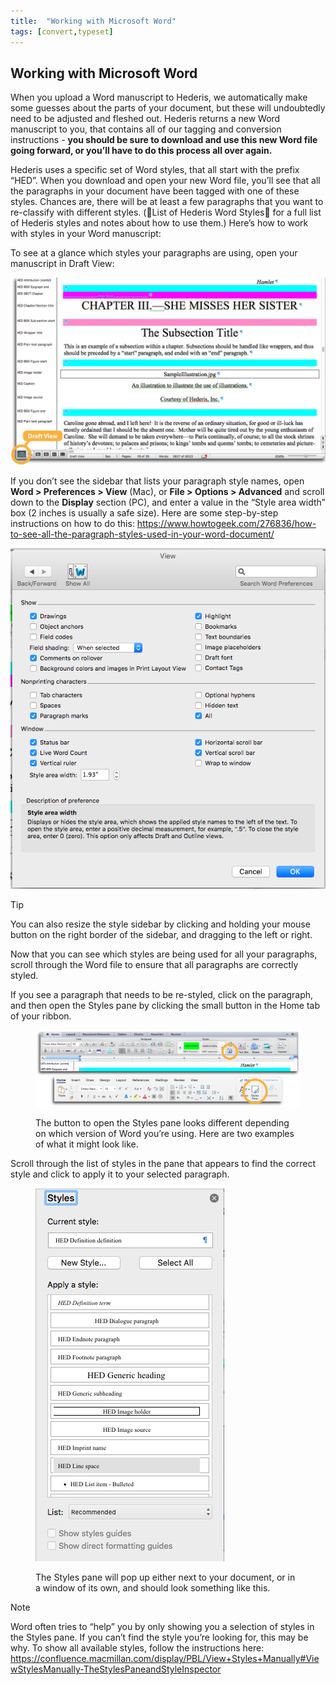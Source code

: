 ```yaml
---
title:  "Working with Microsoft Word"
tags: [convert,typeset]
---
```


<section data-type="chapter" class="hsecchapter" data-hederis-type="hsecchapter" id="fine-tune-styles" data-pi-attrs="id: fine-tune-styles; data-tags: convert,typeset;" role="doc-chapter" data-tags="convert,typeset" data-author-name=" " data-book-title=" " title="Working with Microsoft Word"><h1 data-hederis-type="hblkchaptitle" class="hblkchaptitle" id="pv4tZaFpx">Working with Microsoft Word</h1><p class="hblkp" data-hederis-type="hblkp" id="pqdrEbvNo">When you upload a Word manuscript to Hederis, we automatically make some guesses about the parts of your document, but these will undoubtedly need to be adjusted and fleshed out. Hederis returns a new Word manuscript to you, that contains all of our tagging and conversion instructions - <strong data-hederis-type="hspanstrong" id="pcit2oG5a">you should be sure to download and use this new Word file going forward, or you&#8217;ll have to do this process all over again.</strong></p><p class="hblkp" data-hederis-type="hblkp" id="pN1P8uoZZ">Hederis uses a specific set of Word styles, that all start with the prefix &#8220;HED&#8221;. When you download and open your new Word file, you&#8217;ll see that all the paragraphs in your document have been tagged with one of these styles. Chances are, there will be at least a few paragraphs that you want to re-classify with different styles. (List of Hederis Word Styles for a full list of Hederis styles and notes about how to use them.) Here&#8217;s how to work with styles in your Word manuscript:</p><p class="hblkp" data-hederis-type="hblkp" id="pv1uoWozy">To see at a glance which styles your paragraphs are using, open your manuscript in Draft View:</p><img data-hederis-type="hblkimg" class="hblkimg" id="pMUUNEdXz" src="/images/stylesidebar1_callouts_01.png" data-img-src="stylesidebar1_callouts_01.png"/><p class="hblkp" data-hederis-type="hblkp" id="pXEWrwSfj">If you don&#8217;t see the sidebar that lists your paragraph style names, open <strong class="hspanstrong" data-hederis-type="hspanstrong" id="p1PJbaqsa">Word &gt; Preferences &gt; View</strong> (Mac), or <strong class="hspanstrong" data-hederis-type="hspanstrong" id="pcr15HygG">File &gt; Options &gt; Advanced</strong> and scroll down to the <strong class="hspanstrong" data-hederis-type="hspanstrong" id="pdXAlSvjJ">Display</strong> section (PC), and enter a value in the &#8220;Style area width&#8221; box (2 inches is usually a safe size). Here are some step-by-step instructions on how to do this: <a href="https://www.howtogeek.com/276836/how-to-see-all-the-paragraph-styles-used-in-your-word-document/" data-hederis-type="hspana" id="p5x25DTWY"><span class="Hyperlink" data-hederis-type="hspnspan" id="pWc0gDE83">https://www.howtogeek.com/276836/how-to-see-all-the-paragraph-styles-used-in-your-word-document/</span></a></p><img data-hederis-type="hblkimg" class="hblkimg" id="pEmJ1NdoQ" src="/images/stylesidebar4.png" data-img-src="stylesidebar4.png"/><aside class="hwprbox box" data-hederis-type="hwprbox" id="p86pYMokV" data-type="sidebar"><p class="hblktype" data-hederis-type="hblktype" id="pNLZ2US4n">Tip</p><p class="hblkp" data-hederis-type="hblkp" id="p4xCt3sO1">You can also resize the style sidebar by clicking and holding your mouse button on the right border of the sidebar, and dragging to the left or right.</p></aside><p class="hblkp" data-hederis-type="hblkp" id="pGfq8BHdv">Now that you can see which styles are being used for all your paragraphs, scroll through the Word file to ensure that all paragraphs are correctly styled.</p><p class="hblkp" data-hederis-type="hblkp" id="ptUo88Lim">If you see a paragraph that needs to be re-styled, click on the paragraph, and then open the Styles pane by clicking the small button in the Home tab of your ribbon.</p><figure class="hwprfig" data-hederis-type="hwprfig" id="pr7j95cjq"><img data-hederis-type="hblkimg" class="hblkimg" id="p3CirtAet" src="/images/stylespane1_01.png" data-img-src="stylespane1_01.png"/><p class="hblkcaption" data-hederis-type="hblkcaption" id="pO6Y4BHYb">The button to open the Styles pane looks different depending on which version of Word you&#8217;re using. Here are two examples of what it might look like.</p></figure><p class="hblkp" data-hederis-type="hblkp" id="pkKofX9Nw">Scroll through the list of styles in the pane that appears to find the correct style and click to apply it to your selected paragraph.</p><figure class="hwprfig" data-hederis-type="hwprfig" id="p0ihuXCS6"><img data-hederis-type="hblkimg" class="hblkimg" id="pIafcXEti" src="/images/stylespane2.png" data-img-src="stylespane2.png"/><p class="hblkcaption" data-hederis-type="hblkcaption" id="pcL6WXCpo">The Styles pane will pop up either next to your document, or in a window of its own, and should look something like this.</p></figure><aside class="hwprbox box" data-hederis-type="hwprbox" id="ppp4kUkjJ" data-type="sidebar"><p class="hblktype" data-hederis-type="hblktype" id="pEfj2u036">Note</p><p class="hblkp" data-hederis-type="hblkp" id="pHFiW1pWk">Word often tries to &#8220;help&#8221; you by only showing you a selection of styles in the Styles pane. If you can&#8217;t find the style you&#8217;re looking for, this may be why. To show all available styles, follow the instructions here: <a href="https://confluence.macmillan.com/display/PBL/View+Styles+Manually#ViewStylesManually-TheStylesPaneandStyleInspector" data-hederis-type="hspana" id="pw8yqC2Fa"><span class="Hyperlink" data-hederis-type="hspnspan" id="pFq3LdR36">https://confluence.macmillan.com/display/PBL/View+Styles+Manually#ViewStylesManually-TheStylesPaneandStyleInspector</span></a></p></aside></section>
